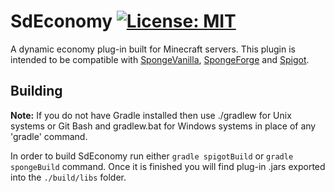 # SdEconomy [![License: MIT](https://img.shields.io/badge/License-MIT-yellow.svg)](https://opensource.org/licenses/MIT)

A dynamic economy plug-in built for Minecraft servers. This plugin is intended to be compatible 
with [SpongeVanilla](https://github.com/SpongePowered/SpongeVanilla), [SpongeForge](https://github.com/SpongePowered/SpongeForge) and [Spigot](https://www.spigotmc.org/).

## Building
**Note:** If you do not have Gradle installed then use ./gradlew for Unix systems or Git Bash and gradlew.bat for Windows 
systems in place of any 'gradle' command.

In order to build SdEconomy run either `gradle spigotBuild` or `gradle spongeBuild` command. Once it is finished you will find
plug-in .jars exported into the `./build/libs` folder.